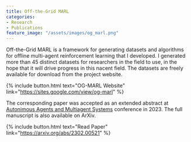 ```yaml
---
title: Off-the-Grid MARL
categories:
- Research
- Publications
feature_image: "/assets/images/og_marl.png"
---
```


Off-the-Grid MARL is a framework for generating datasets and algorithms for offline multi-agent reinforcement learning that I developed. I generated more than 45 distinct datasets for researchers in the field to use, in the hope that it will drive progress in this nacent field. The datasets are freely available for download from the project website.

{% include button.html text="OG-MARL Website" link="https://sites.google.com/view/og-marl" %}

The corresponding paper was accepted as an extended abstract at [Autonimous Agents and Multiagent Systems](https://aamas2023.soton.ac.uk/) conference in 2023. The full manuscript is also available on ArXiv.

{% include button.html text="Read Paper" link="https://arxiv.org/abs/2302.00521" %}